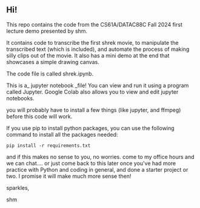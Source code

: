 <h2>Hi!</h2>
This repo contains the code from the CS61A/DATAC88C Fall 2024 first lecture demo presented by shm.

It contains code to transcribe the first shrek movie, to manipulate the transcribed text (which is included), and automate the process of making silly clips out of the movie. 
It also has a mini demo at the end that showcases a simple drawing canvas.

The code file is called shrek.ipynb.

This is a_ jupyter notebook _file! You can view and run it using a program called Jupyter. Google Colab also allows you to view and edit jupyter notebooks.

you will probably have to install a few things (like jupyter, and ffmpeg) before this code will work. 

If you use pip to install python packages, you can use the following command to install all the packages needed: 

```pip install -r requirements.txt```

and if this makes no sense to you, no worries. come to my office hours and we can chat.... or just come back to this later once you've had more practice with Python and coding in general, and done a starter project or two. I promise it will make much more sense then!

sparkles,

shm



